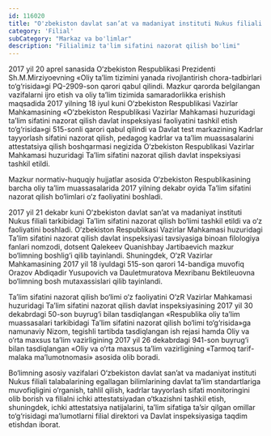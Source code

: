 ```yaml
---
id: 116020
title: "O'zbekiston davlat san’at va madaniyat instituti Nukus filiali tarkibidagi Ta’lim sifatini nazorat qilish bo'limi"
category: 'Filial'
subCategory: "Markaz va bo'limlar"
description: "Filialimiz ta'lim sifatini nazorat qilish bo'limi"
---
```


2017 yil 20 aprel sanasida O‘zbekiston Respublikasi Prezidenti Sh.M.Mirziyoevning «Oliy ta’lim tizimini yanada rivojlantirish chora-tadbirlari to‘g‘risida»gi PQ-2909-son qarori qabul qilindi. Mazkur qarorda belgilangan vazifalarni ijro etish va oliy ta’lim tizimida samaradorlikka erishish maqsadida 2017 yilning 18 iyul kuni O‘zbekiston Respublikasi Vazirlar Mahkamasining «O‘zbekiston Respublikasi Vazirlar Mahkamasi huzuridagi ta’lim sifatini nazorat qilish davlat inspeksiyasi faoliyatini tashkil etish to‘g‘risida»gi 515-sonli qarori qabul qilindi va Davlat test markazining Kadrlar tayyorlash sifatini nazorat qilish, pedagog kadrlar va ta’lim muassasalarini attestatsiya qilish boshqarmasi negizida O‘zbekiston Respublikasi Vazirlar Mahkamasi huzuridagi Ta’lim sifatini nazorat qilish davlat inspeksiyasi tashkil etildi.

Mazkur normativ-huquqiy hujjatlar asosida O‘zbekiston Respublikasining barcha oliy ta’lim muassasalarida 2017 yilning dekabr oyida Ta’lim sifatini nazorat qilish bo‘limlari o‘z faoliyatini boshladi.

2017 yil 21 dekabr kuni O‘zbekiston davlat san’at va madaniyat instituti Nukus filiali tarkibidagi Ta’lim sifatini nazorat qilish bo‘limi tashkil etildi va o‘z faoliyatini boshladi. O‘zbekiston Respublikasi Vazirlar Mahkamasi huzuridagi Ta’lim sifatini nazorat qilish davlat inspeksiyasi tavsiyasiga binoan filologiya fanlari nomzodi, dotsent Qalekeev Quanishbay Jartibaevich mazkur bo‘limning boshlig‘i qilib tayinlandi. Shuningdek, O‘zR Vazirlar Mahkamasining 2017 yil 18 iyuldagi 515-son qarori 14-bandiga muvofiq Orazov Abdiqadir Yusupovich va Dauletmuratova Mexribanu Bektileuovna bo‘limning bosh mutaxassislari qilib tayinlandi. 

Ta’lim sifatini nazorat qilish bo‘limi o‘z faoliyatini O‘zR Vazirlar Mahkamasi huzuridagi Ta’lim sifatini nazorat qilish davlat inspeksiyasining 2017 yil 30 dekabrdagi 50-son buyrug‘i bilan tasdiqlangan «Respublika oliy ta’lim muassasalari tarkibidagi Ta’lim sifatini nazorat qilish bo‘limi to‘g‘risida»ga namunaviy Nizom, tegishli tartibda tasdiqlangan ish rejasi hamda Oliy va o‘rta maxsus ta’lim vazirligining 2017 yil 26 dekabrdagi 941-son buyrug‘i bilan tasdiqlangan «Oliy va o‘rta maxsus ta’lim vazirligining «Tarmoq tarif-malaka ma’lumotnomasi» asosida olib boradi.

Bo‘limning asosiy vazifalari O‘zbekiston davlat san’at va madaniyat instituti Nukus filiali talabalarining egallagan bilimlarining davlat ta’lim standartlariga muvofiqligini o‘rganish, tahlil qilish, kadrlar tayyorlash sifati monitoringini olib borish va filialni ichki attestatsiyadan o‘tkazishni tashkil etish, shuningdek, ichki attestatsiya natijalarini, ta’lim sifatiga ta’sir qilgan omillar to‘g‘risidagi ma’lumotlarni filial direktori va Davlat inspeksiyasiga taqdim etishdan iborat.
